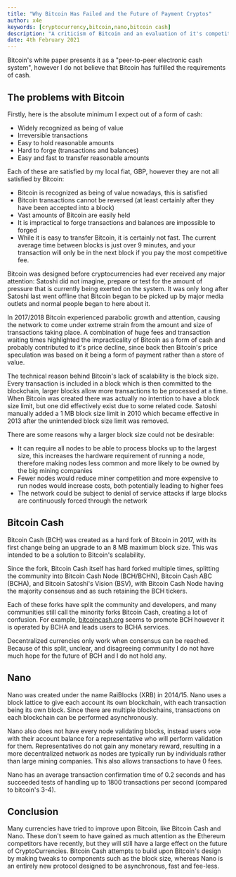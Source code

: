 ```yaml
---
title: "Why Bitcoin Has Failed and the Future of Payment Cryptos"
author: x4e
keywords: [cryptocurrency,bitcoin,nano,bitcoin cash]
description: "A criticism of Bitcoin and an evaluation of it's competitors"
date: 4th February 2021
---
```


Bitcoin's white paper presents it as a "peer-to-peer electronic cash system", however I do not believe that Bitcoin has fulfilled the requirements of cash.

## The problems with Bitcoin

Firstly, here is the absolute minimum I expect out of a form of cash:

* Widely recognized as being of value
* Irreversible transactions
* Easy to hold reasonable amounts
* Hard to forge (transactions and balances)
* Easy and fast to transfer reasonable amounts

Each of these are satisfied by my local fiat, GBP, however they are not all satisfied by Bitcoin:

* Bitcoin is recognized as being of value nowadays, this is satisfied
* Bitcoin transactions cannot be reversed (at least certainly after they have been accepted into a block)
* Vast amounts of Bitcoin are easily held
* It is impractical to forge transactions and balances are impossible to forged
* While it is easy to transfer Bitcoin, it is certainly not fast. The current average time between blocks is just over 9 minutes, and your transaction will only be in the next block if you pay the most competitive fee.

Bitcoin was designed before cryptocurrencies had ever received any major attention: Satoshi did not imagine, prepare or test for the amount of pressure that is currently being exerted on the system. It was only long after Satoshi last went offline that Bitcoin began to be picked up by major media outlets and normal people began to here about it.

In 2017/2018 Bitcoin experienced parabolic growth and attention, causing the network to come under extreme strain from the amount and size of transactions taking place. A combination of huge fees and transaction waiting times highlighted the impracticality of Bitcoin as a form of cash and probably contributed to it's price decline, since back then Bitcoin's price speculation was based on it being a form of payment rather than a store of value.

The technical reason behind Bitcoin's lack of scalability is the block size. Every transaction is included in a block which is then committed to the blockchain, larger blocks allow more transactions to be processed at a time. When Bitcoin was created there was actually no intention to have a block size limit, but one did effectively exist due to some related code. Satoshi manually added a 1 MB block size limit in 2010 which became effective in 2013 after the unintended block size limit was removed.

There are some reasons why a larger block size could not be desirable:

* It can require all nodes to be able to process blocks up to the largest size, this increases the hardware requirement of running a node, therefore making nodes less common and more likely to be owned by the big mining companies
* Fewer nodes would reduce miner competition and more expensive to run nodes would increase costs, both potentially leading to higher fees
* The network could be subject to denial of service attacks if large blocks are continuously forced through the network


## Bitcoin Cash

Bitcoin Cash (BCH) was created as a hard fork of Bitcoin in 2017, with its first change being an upgrade to an 8 MB maximum block size. This was intended to be a solution to Bitcoin's scalability.

Since the fork, Bitcoin Cash itself has hard forked multiple times, splitting the community into Bitcoin Cash Node (BCH/BCHN), Bitcoin Cash ABC (BCHA), and Bitcoin Satoshi's Vision (BSV), with Bitcoin Cash Node having the majority consensus and as such retaining the BCH tickers. 

Each of these forks have split the community and developers, and many communities still call the minority forks Bitcoin Cash, creating a lot of confusion. For example, [bitcoincash.org](https://www.bitcoincash.org/) seems to promote BCH however it is operated by BCHA and leads users to BCHA services.

Decentralized currencies only work when consensus can be reached. Because of this split, unclear, and disagreeing community I do not have much hope for the future of BCH and I do not hold any.


## Nano

Nano was created under the name RaiBlocks (XRB) in 2014/15. Nano uses a block lattice to give each account its own blockchain, with each transaction being its own block. Since there are multiple blockchains, transactions on each blockchain can be performed asynchronously. 

Nano also does not have every node validating blocks, instead users vote with their account balance for a representative who will perform validation for them. Representatives do not gain any monetary reward, resulting in a more decentralized network as nodes are typically run by individuals rather than large mining companies. This also allows transactions to have 0 fees.

Nano has an average transaction confirmation time of 0.2 seconds and has succeeded tests of handling up to 1800 transactions per second (compared to bitcoin's 3-4).


## Conclusion

Many currencies have tried to improve upon Bitcoin, like Bitcoin Cash and Nano. These don't seem to have gained as much attention as the Ethereum competitors have recently, but they will still have a large effect on the future of CryptoCurrencies. Bitcoin Cash attempts to build upon Bitcoin's design by making tweaks to components such as the block size, whereas Nano is an entirely new protocol designed to be asynchronous, fast and fee-less.
